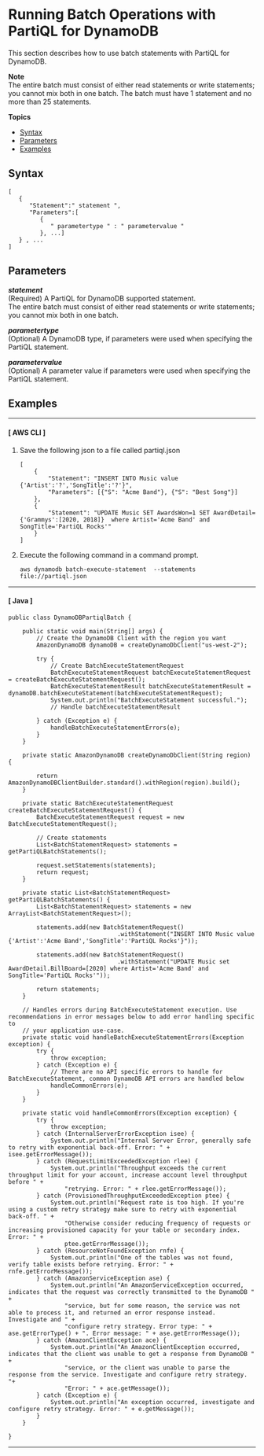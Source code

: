 # Running Batch Operations with PartiQL for DynamoDB<a name="ql-reference.multiplestatements.batching"></a>

This section describes how to use batch statements with PartiQL for DynamoDB\.

**Note**  
The entire batch must consist of either read statements or write statements; you cannot mix both in one batch\.
The batch must have 1 statement and no more than 25 statements\.

**Topics**
+ [Syntax](#ql-reference.multiplestatements.batching.syntax)
+ [Parameters](#ql-reference.multiplestatements.batching.parameters)
+ [Examples](#ql-reference.multiplestatements.batching.examples)

## Syntax<a name="ql-reference.multiplestatements.batching.syntax"></a>

```
[
   {
      "Statement":" statement ",
      "Parameters":[
         {
            " parametertype " : " parametervalue "
         }, ...]
   } , ...
]
```

## Parameters<a name="ql-reference.multiplestatements.batching.parameters"></a>

***statement***  
\(Required\) A PartiQL for DynamoDB supported statement\.  
The entire batch must consist of either read statements or write statements; you cannot mix both in one batch\.

***parametertype***  
\(Optional\) A DynamoDB type, if parameters were used when specifying the PartiQL statement\.

***parametervalue***  
\(Optional\) A parameter value if parameters were used when specifying the PartiQL statement\.

## Examples<a name="ql-reference.multiplestatements.batching.examples"></a>

------
#### [ AWS CLI ]

1. Save the following json to a file called partiql\.json

   ```
   [    
       {
           "Statement": "INSERT INTO Music value {'Artist':'?','SongTitle':'?'}",
           "Parameters": [{"S": "Acme Band"}, {"S": "Best Song"}]
       },
       {
           "Statement": "UPDATE Music SET AwardsWon=1 SET AwardDetail={'Grammys':[2020, 2018]}  where Artist='Acme Band' and SongTitle='PartiQL Rocks'"
       }
   ]
   ```

1. Execute the following command in a command prompt\.

   ```
   aws dynamodb batch-execute-statement  --statements  file://partiql.json
   ```

------
#### [ Java ]

```
public class DynamoDBPartiqlBatch {

    public static void main(String[] args) {
        // Create the DynamoDB Client with the region you want
        AmazonDynamoDB dynamoDB = createDynamoDbClient("us-west-2");
        
        try {
            // Create BatchExecuteStatementRequest
            BatchExecuteStatementRequest batchExecuteStatementRequest = createBatchExecuteStatementRequest();
            BatchExecuteStatementResult batchExecuteStatementResult = dynamoDB.batchExecuteStatement(batchExecuteStatementRequest);
            System.out.println("BatchExecuteStatement successful.");
            // Handle batchExecuteStatementResult

        } catch (Exception e) {
            handleBatchExecuteStatementErrors(e);
        }
    }

    private static AmazonDynamoDB createDynamoDbClient(String region) {

        return AmazonDynamoDBClientBuilder.standard().withRegion(region).build();
    }

    private static BatchExecuteStatementRequest createBatchExecuteStatementRequest() {
        BatchExecuteStatementRequest request = new BatchExecuteStatementRequest();

        // Create statements
        List<BatchStatementRequest> statements = getPartiQLBatchStatements();

        request.setStatements(statements);
        return request;
    }

    private static List<BatchStatementRequest> getPartiQLBatchStatements() {
        List<BatchStatementRequest> statements = new ArrayList<BatchStatementRequest>();

        statements.add(new BatchStatementRequest()
                               .withStatement("INSERT INTO Music value {'Artist':'Acme Band','SongTitle':'PartiQL Rocks'}"));

        statements.add(new BatchStatementRequest()
                               .withStatement("UPDATE Music set AwardDetail.BillBoard=[2020] where Artist='Acme Band' and SongTitle='PartiQL Rocks'"));

        return statements;
    }

    // Handles errors during BatchExecuteStatement execution. Use recommendations in error messages below to add error handling specific to 
    // your application use-case.
    private static void handleBatchExecuteStatementErrors(Exception exception) {
        try {
            throw exception;
        } catch (Exception e) {
            // There are no API specific errors to handle for BatchExecuteStatement, common DynamoDB API errors are handled below
            handleCommonErrors(e);
        }
    }

    private static void handleCommonErrors(Exception exception) {
        try {
            throw exception;
        } catch (InternalServerErrorException isee) {
            System.out.println("Internal Server Error, generally safe to retry with exponential back-off. Error: " + isee.getErrorMessage());
        } catch (RequestLimitExceededException rlee) {
            System.out.println("Throughput exceeds the current throughput limit for your account, increase account level throughput before " + 
                "retrying. Error: " + rlee.getErrorMessage());
        } catch (ProvisionedThroughputExceededException ptee) {
            System.out.println("Request rate is too high. If you're using a custom retry strategy make sure to retry with exponential back-off. " +
                "Otherwise consider reducing frequency of requests or increasing provisioned capacity for your table or secondary index. Error: " + 
                ptee.getErrorMessage());
        } catch (ResourceNotFoundException rnfe) {
            System.out.println("One of the tables was not found, verify table exists before retrying. Error: " + rnfe.getErrorMessage());
        } catch (AmazonServiceException ase) {
            System.out.println("An AmazonServiceException occurred, indicates that the request was correctly transmitted to the DynamoDB " + 
                "service, but for some reason, the service was not able to process it, and returned an error response instead. Investigate and " +
                "configure retry strategy. Error type: " + ase.getErrorType() + ". Error message: " + ase.getErrorMessage());
        } catch (AmazonClientException ace) {
            System.out.println("An AmazonClientException occurred, indicates that the client was unable to get a response from DynamoDB " +
                "service, or the client was unable to parse the response from the service. Investigate and configure retry strategy. "+
                "Error: " + ace.getMessage());
        } catch (Exception e) {
            System.out.println("An exception occurred, investigate and configure retry strategy. Error: " + e.getMessage());
        }
    }

}
```

------
